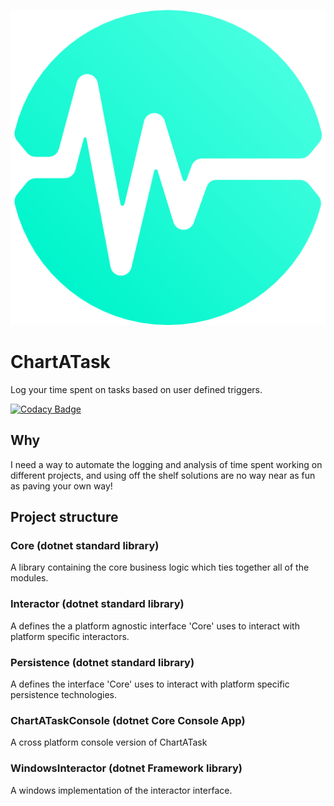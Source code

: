 ![alt text](https://raw.githubusercontent.com/Timmoth/ChartATask/master/Chartatask_512.png)

# ChartATask
Log your time spent on tasks based on user defined triggers.

[![Codacy Badge](https://api.codacy.com/project/badge/Grade/120f83a3612544769ad4ec291d98a105)](https://www.codacy.com/manual/Timmoth/Chartatask?utm_source=github.com&amp;utm_medium=referral&amp;utm_content=Timmoth/Chartatask&amp;utm_campaign=Badge_Grade)

## Why

I need a way to automate the logging and analysis of time spent working on different projects, and using off the shelf solutions are no way near as fun as paving your own way!


## Project structure

### Core (dotnet standard library)

A library containing the core business logic which ties together all of the modules.

### Interactor (dotnet standard library)

A defines the a platform agnostic interface 'Core' uses to interact with platform specific interactors.

### Persistence (dotnet standard library)

A defines the interface 'Core' uses to interact with platform specific persistence technologies.

### ChartATaskConsole (dotnet Core Console App)

A cross platform console version of ChartATask

### WindowsInteractor (dotnet Framework library)

A windows implementation of the interactor interface.
